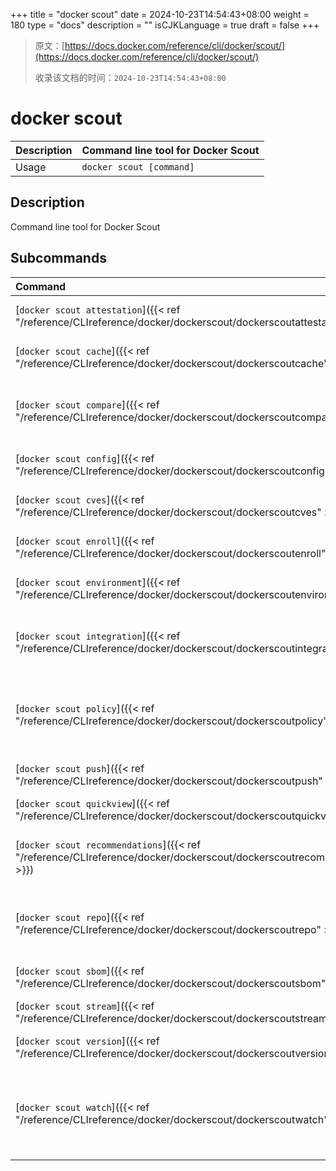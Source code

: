 +++
title = "docker scout"
date = 2024-10-23T14:54:43+08:00
weight = 180
type = "docs"
description = ""
isCJKLanguage = true
draft = false
+++

> 原文：[https://docs.docker.com/reference/cli/docker/scout/](https://docs.docker.com/reference/cli/docker/scout/)
>
> 收录该文档的时间：`2024-10-23T14:54:43+08:00`

# docker scout

| Description | Command line tool for Docker Scout |
| :---------- | ---------------------------------- |
| Usage       | `docker scout [command]`           |

## Description

Command line tool for Docker Scout

## Subcommands

| Command                                                      | Description                                                  |
| :----------------------------------------------------------- | :----------------------------------------------------------- |
| [`docker scout attestation`]({{< ref "/reference/CLIreference/docker/dockerscout/dockerscoutattestation" >}}) | Manage attestations on image indexes                         |
| [`docker scout cache`]({{< ref "/reference/CLIreference/docker/dockerscout/dockerscoutcache" >}}) | Manage Docker Scout cache and temporary files                |
| [`docker scout compare`]({{< ref "/reference/CLIreference/docker/dockerscout/dockerscoutcompare" >}}) | Compare two images and display differences (experimental)    |
| [`docker scout config`]({{< ref "/reference/CLIreference/docker/dockerscout/dockerscoutconfig" >}}) | Manage Docker Scout configuration                            |
| [`docker scout cves`]({{< ref "/reference/CLIreference/docker/dockerscout/dockerscoutcves" >}}) | Display CVEs identified in a software artifact               |
| [`docker scout enroll`]({{< ref "/reference/CLIreference/docker/dockerscout/dockerscoutenroll" >}}) | Enroll an organization with Docker Scout                     |
| [`docker scout environment`]({{< ref "/reference/CLIreference/docker/dockerscout/dockerscoutenvironment" >}}) | Manage environments (experimental)                           |
| [`docker scout integration`]({{< ref "/reference/CLIreference/docker/dockerscout/dockerscoutintegration" >}}) | Commands to list, configure, and delete Docker Scout integrations |
| [`docker scout policy`]({{< ref "/reference/CLIreference/docker/dockerscout/dockerscoutpolicy" >}}) | Evaluate policies against an image and display the policy evaluation results (experimental) |
| [`docker scout push`]({{< ref "/reference/CLIreference/docker/dockerscout/dockerscoutpush" >}}) | Push an image or image index to Docker Scout                 |
| [`docker scout quickview`]({{< ref "/reference/CLIreference/docker/dockerscout/dockerscoutquickview" >}}) | Quick overview of an image                                   |
| [`docker scout recommendations`]({{< ref "/reference/CLIreference/docker/dockerscout/dockerscoutrecommendations" >}}) | Display available base image updates and remediation recommendations |
| [`docker scout repo`]({{< ref "/reference/CLIreference/docker/dockerscout/dockerscoutrepo" >}}) | Commands to list, enable, and disable Docker Scout on repositories |
| [`docker scout sbom`]({{< ref "/reference/CLIreference/docker/dockerscout/dockerscoutsbom" >}}) | Generate or display SBOM of an image                         |
| [`docker scout stream`]({{< ref "/reference/CLIreference/docker/dockerscout/dockerscoutstream" >}}) | Manage streams (experimental)                                |
| [`docker scout version`]({{< ref "/reference/CLIreference/docker/dockerscout/dockerscoutversion" >}}) | Show Docker Scout version information                        |
| [`docker scout watch`]({{< ref "/reference/CLIreference/docker/dockerscout/dockerscoutwatch" >}}) | Watch repositories in a registry and push images and indexes to Docker Scout (experimental) |
